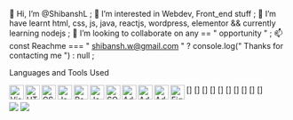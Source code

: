👋 Hi, I’m @ShibanshL ;
👀 I’m interested in Webdev, Front_end stuff ;
🌱 I’m have learnt html, css, js, java, reactjs, wordpress, elementor && currently learning nodejs ;
💞️ I’m looking to collaborate on any == " opportunity " ;
📫 const Reachme === " shibansh.w@gmail.com " ? console.log(" Thanks for contacting me ") : null ;



Languages and Tools Used

<img align="left" alt="Visual Studio Code" width="26px" src="https://hoing.io/storage/2020/10/vscode-logo-2.png">
[<img align="left" alt="HTML" width="26px" src="https://clipground.com/images/html-logo-png-3.png">]
[<img align="left" alt="CSS" width="26px" src="https://www.logolynx.com/images/logolynx/8f/8fb97dec724d750d2085173816712ffc.png">]
[<img align="left" alt="Javascript" width="26px" src="https://cdn.freelogovectors.net/wp-content/uploads/2020/11/javascript_logo.png">]
[<img align="left" alt="React JS" width="26px" src="https://ugross.gallerycdn.vsassets.io/extensions/ugross/vscode-react-snippets/1.3.0/1519481679046/Microsoft.VisualStudio.Services.Icons.Default">]
[<img align="left" alt="Java" width="26px" src="https://download.logo.wine/logo/Java_(programming_language)/Java_(programming_language)-Logo.wine.png">]
[<img align="left" alt="SQL" width="26px" src="https://www.freeiconspng.com/uploads/sql-server-icon-png-29.png">]
[<img align="left" alt="Adobe PhotoShop" width="26px" src="https://logodownload.org/wp-content/uploads/2019/10/photoshop-logo-0.png">]
[<img align="left" alt="Adobe Illustrator" width="26px" src="https://images.vexels.com/media/users/3/162832/isolated/preview/b3a22210d5eef77d76bbaeca8dbcd1c6-adobe-ilustrador-ai-colorido---cone-by-vexels.png">]
[<img align="left" alt="Adobe XD" width="26px" src="https://cdn.freebiesupply.com/logos/thumbs/2x/adobe-xd-logo.png">]
[<img align="left" alt="Figma" width="26px" src="https://2.bp.blogspot.com/-KVFNcyNJpmc/XIe-Sqa674I/AAAAAAAAIuk/VRK5WWydfD4yjMq_AkU6B2h3WAROEvOMgCK4BGAYYCw/s1600/logo%2Bfigma%2Bicon.png">]






![](https://github.com/ShibanshL/My_stats/blob/master/generated/overview.svg) ![](https://github.com/ShibanshL/My_stats/blob/master/generated/languages.svg)

